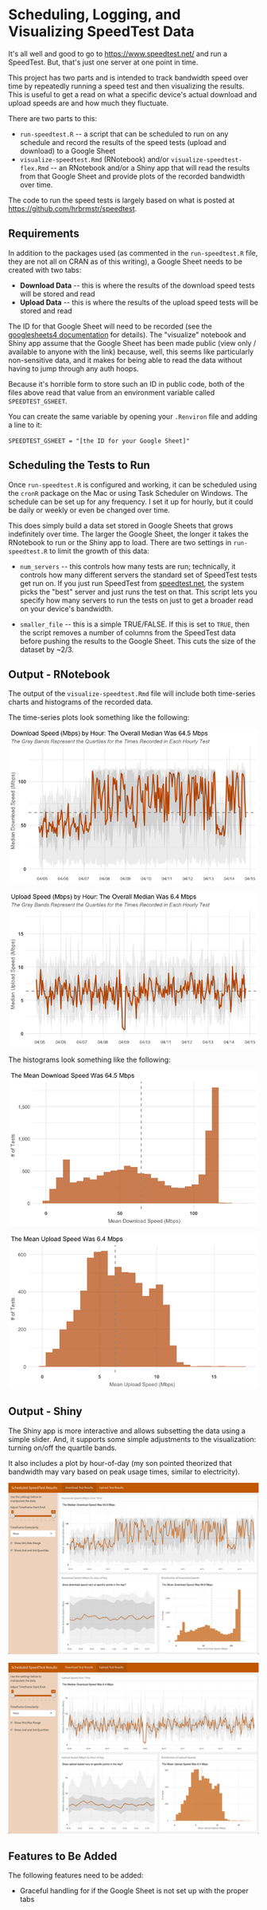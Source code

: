 # Scheduling, Logging, and Visualizing SpeedTest Data

It's all well and good to go to https://www.speedtest.net/ and run a SpeedTest. But, that's just one server at one point in time. 

This project has two parts and is intended to track bandwidth speed over time by repeatedly running a speed test and then visualizing the results. This is useful to get a read on what a specific device's actual download and upload speeds are and how much they fluctuate.

There are two parts to this:

* `run-speedtest.R` -- a script that can be scheduled to run on any schedule and record the results of the speed tests (upload and download) to a Google Sheet
* `visualize-speedtest.Rmd` (RNotebook) and/or `visualize-speedtest-flex.Rmd` -- an RNotebook and/or a Shiny app that will read the results from that Google Sheet and provide plots of the recorded bandwidth over time.

The code to run the speed tests is largely based on what is posted at https://github.com/hrbrmstr/speedtest.

## Requirements

In addition to the packages used (as commented in the `run-speedtest.R` file, they are not all on CRAN as of this writing), a Google Sheet needs to be created with two tabs:

* **Download Data** -- this is where the results of the download speed tests will be stored and read
* **Upload Data** -- this is where the results of the upload speed tests will be stored and read

The ID for that Google Sheet will need to be recorded (see the [googlesheets4 documentation](https://googlesheets4.tidyverse.org/) for details). The "visualize" notebook and Shiny app assume that the Google Sheet has been made public (view only / available to anyone with the link) because, well, this seems like particularly non-sensitive data, and it makes for being able to read the data without having to jump through any auth hoops.

Because it's horrible form to store such an ID in public code, both of the files above read that value from an environment variable called `SPEEDTEST_GSHEET`.

You can create the same variable by opening your `.Renviron` file and adding a line to it:

`SPEEDTEST_GSHEET = "[the ID for your Google Sheet]"`

## Scheduling the Tests to Run

Once `run-speedtest.R` is configured and working, it can be scheduled using the `cronR` package on the Mac or using Task Scheduler on Windows. The schedule can be set up for any frequency. I set it up for hourly, but it could be daily or weekly or even be changed over time.

This does simply build a data set stored in Google Sheets that grows indefinitely over time. The larger the Google Sheet, the longer it takes the RNotebook to run or the Shiny app to load. There are two settings in `run-speedtest.R` to limit the growth of this data:

* `num_servers` -- this controls how many tests are run; technically, it controls how many different servers the standard set of SpeedTest tests get run on. If you just run SpeedTest from [speedtest.net](https://www.speedtest.net/), the system picks the "best" server and just runs the test on that. This script lets you specify how many servers to run the tests on just to get a broader read on your device's bandwidth.

* `smaller_file` -- this is a simple TRUE/FALSE. If this is set to `TRUE`, then the script removes a number of columns from the SpeedTest data before pushing the results to the Google Sheet. This cuts the size of the dataset by ~2/3.

## Output - RNotebook

The output of the `visualize-speedtest.Rmd` file will include both time-series charts and histograms of the recorded data.

The time-series plots look something like the following:

![](images/download_ex.png)

![](images/upload_ex.png)

The histograms look something like the following:

![](images/download_hist_ex.png)

![](images/upload_hist_ex.png)

## Output - Shiny

The Shiny app is more interactive and allows subsetting the data using a simple slider. And, it supports some simple adjustments to the visualization: turning on/off the quartile bands.

It also includes a plot by hour-of-day (my son pointed theorized that bandwidth may vary based on peak usage times, similar to electricity).

![](images/shiny-download.png)

![](images/shiny-upload.png)

## Features to Be Added

The following features need to be added:

* Graceful handling for if the Google Sheet is not set up with the proper tabs

